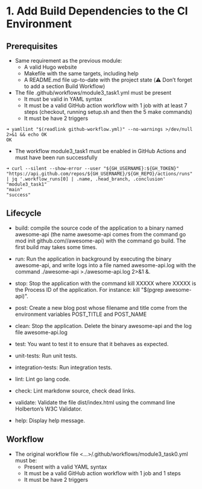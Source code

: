 # 1. Add Build Dependencies to the CI Environment

## Prerequisites
- Same requirement as the previous module:
    - A valid Hugo website
    - Makefile with the same targets, including help
    - A README.md file up-to-date with the project state (⚠️ Don’t forget to add a section Build Workflow)
- The file .github/workflows/module3_task1.yml must be present
    - It must be valid in YAML syntax
    - It must be a valid GitHub action workflow with 1 job with at least 7 steps (checkout, running setup.sh and then the 5 make commands)
    - It must be have 2 triggers
```
➜ yamllint "$(readlink github-workflow.yml)" --no-warnings >/dev/null 2>&1 && echo OK
OK
```
- The workflow module3_task1 must be enabled in GitHub Actions and must have been run successfully
```
➜ curl --silent --show-error --user "${GH_USERNAME}:${GH_TOKEN}" "https://api.github.com/repos/${GH_USERNAME}/${GH_REPO}/actions/runs" | jq '.workflow_runs[0] | .name, .head_branch, .conclusion'
"module3_task1"
"main"
"success"
```

## Lifecycle

- build: compile the source code of the application to a binary named awesome-api (the name awesome-api comes from the command go mod init github.com/<your github handle>/awesome-api) with the command go build. The first build may takes some times.

- run: Run the application in background by executing the binary awesome-api, and write logs into a file named awesome-api.log with the command ./awesome-api >./awesome-api.log 2>&1 &.

- stop: Stop the application with the command kill XXXXX where XXXXX is the Process ID of the application. For instance: kill "$(pgrep awesome-api)".

- post: Create a new blog post whose filename and title come from the environment variables POST_TITLE and POST_NAME

- clean: Stop the application. Delete the binary awesome-api and the log file awesome-api.log

- test: You want to test it to ensure that it behaves as expected.

- unit-tests: Run unit tests.

- integration-tests: Run integration tests.

- lint: Lint go lang code.

- check: Lint markdonw source, check dead links.

- validate: Validate the file dist/index.html using the command line Holberton’s W3C Validator.

- help: Display help message.

## Workflow
-  The original workflow file <...>/.github/workflows/module3_task0.yml must be:
   -  Present with a valid YAML syntax
   -  It must be a valid GitHub action workflow with 1 job and 1 steps
   -  It must be have 2 triggers